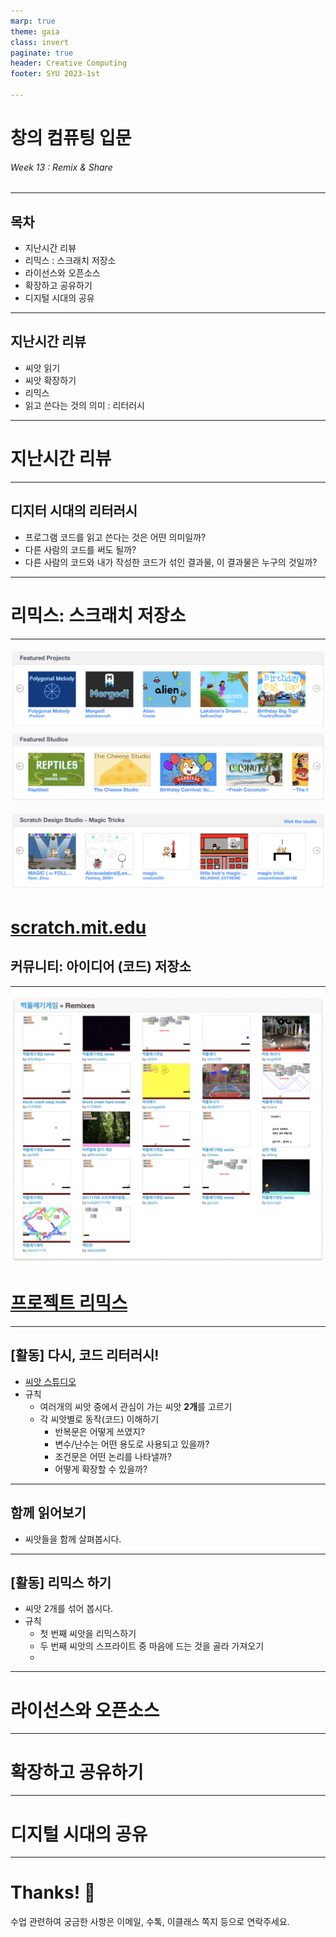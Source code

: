 ```yaml
---
marp: true
theme: gaia
class: invert
paginate: true
header: Creative Computing
footer: SYU 2023-1st

---
```

<!--
_class: lead
_paginate: false
-->
# **창의 컴퓨팅 입문**
###### Week 13 : Remix & Share

---
## 목차
* 지난시간 리뷰
* 리믹스 : 스크래치 저장소
* 라이선스와 오픈소스
* 확장하고 공유하기
* 디지털 시대의 공유

---
## 지난시간 리뷰
* 씨앗 읽기
* 씨앗 확장하기
* 리믹스
* 읽고 쓴다는 것의 의미 : 리터러시

---
<!--
_class: lead
_paginate: false
-->
# 지난시간 리뷰

---
## 디지터 시대의 리터러시
* 프로그램 코드를 읽고 쓴다는 것은 어떤 의미일까?
* 다른 사람의 코드를 써도 될까?
* 다른 사람의 코드와 내가 작성한 코드가 섞인 결과물, 이 결과물은 누구의 것일까?

---
<!--
_class: lead
_paginate: false
-->
# 리믹스: 스크래치 저장소

---
<!--
_class: lead
_paginate: false
-->
![bg blur](img/w13-01.png)
# [scratch.mit.edu](https://scratch.mit.edu)
## 커뮤니티: 아이디어 (코드) 저장소

---
<!--
_class: lead
_paginate: false
-->
![bg](img/w13-02.png)
# [프로젝트 리믹스](https://scratch.mit.edu/projects/11236697/remixes/)

---
## [활동] 다시, 코드 리터러시!
* [씨앗 스튜디오](https://scratch.mit.edu/studios/4344136/)
* 규칙
  - 여러개의 씨앗 중에서 관심이 가는 씨앗 **2개**를 고르기
  - 각 씨앗별로 동작(코드) 이해하기
    - 반복문은 어떻게 쓰였지? 
    - 변수/난수는 어떤 용도로 사용되고 있을까?
    - 조건문은 어떤 논리를 나타낼까?
    - 어떻게 확장할 수 있을까?

---
## 함께 읽어보기
* 씨앗들을 함께 살펴봅시다.

---
## [활동] 리믹스 하기
* 씨앗 2개를 섞어 봅시다. 
* 규칙
  - 첫 번째 씨앗을 리믹스하기
  - 두 번째 씨앗의 스프라이트 중 마음에 드는 것을 골라 가져오기
  - 

---
<!--
_class: lead
_paginate: false
-->
# 라이선스와 오픈소스


---
<!--
_class: lead
_paginate: false
-->
# 확장하고 공유하기


---
<!--
_class: lead
_paginate: false
-->
# 디지털 시대의 공유


---
<!--
_class: lead
_paginate: false
-->
# Thanks! 🎉 

수업 관련하여 궁금한 사항은 
이메일, 수톡, 이클래스 쪽지 등으로 연락주세요.